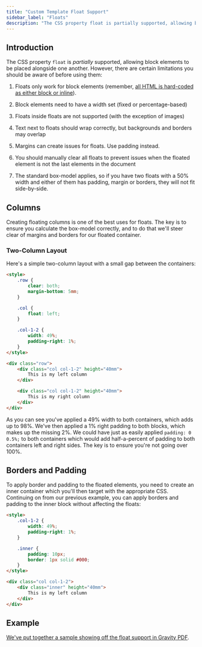 ```yaml
---
title: "Custom Template Float Support"
sidebar_label: "Floats"
description: "The CSS property float is partially supported, allowing block elements to be placed alongside one another. There's certain limitations to note."
---
```


## Introduction 

The CSS property `float` is *partially* supported, allowing block elements to be placed alongside one another. However, there are certain limitations you should be aware of before using them:

1.  Floats only work for block elements (remember, [all HTML is hard-coded as either block or inline](developer-supported-html-and-css.md#html-support)).

2.  Block elements need to have a width set (fixed or percentage-based)

3.  Floats inside floats are not supported (with the exception of images)

4.  Text next to floats should wrap correctly, but backgrounds and borders may overlap

5.  Margins can create issues for floats. Use padding instead.

6.  You should manually clear all floats to prevent issues when the floated element is not the last elements in the document

7.  The standard box-model applies, so if you have two floats with a 50% width and either of them has padding, margin or borders, they will not fit side-by-side.

## Columns 

Creating floating columns is one of the best uses for floats. The key is to ensure you calculate the box-model correctly, and to do that we'll steer clear of margins and borders for our floated container.

### Two-Column Layout 

Here's a simple two-column layout with a small gap between the containers:

```html
<style>
    .row {
        clear: both;
        margin-bottom: 5mm;
    }

    .col {
        float: left;
    }

    .col-1-2 {
        width: 49%;
        padding-right: 1%;
    }
</style>

<div class="row">
    <div class="col col-1-2" height="40mm">
        This is my left column
    </div>

    <div class="col col-1-2" height="40mm">
        This is my right column
    </div>
</div>
```

As you can see you've applied a 49% width to both containers, which adds up to 98%. We've then applied a 1% right padding to both blocks, which makes up the missing 2%. We could have just as easily applied `padding: 0 0.5%;` to both containers which would add half-a-percent of padding to both containers left and right sides. The key is to ensure you're not going over 100%.

## Borders and Padding 

To apply border and padding to the floated elements, you need to create an inner container which you'll then target with the appropriate CSS. Continuing on from our previous example, you can apply borders and padding to the inner block without affecting the floats:

```html
<style>
    .col-1-2 {
        width: 49%;
        padding-right: 1%;
    }

    .inner {
        padding: 10px;
        border: 1px solid #000;
    }
</style>

<div class="col col-1-2">
    <div class="inner" height="40mm">
        This is my left column
    </div>
</div>
```

## Example 

[We've put together a sample showing off the float support in Gravity PDF](https://gist.github.com/jakejackson1/6308db75277e54db47d9).
